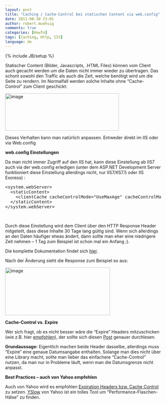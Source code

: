 ```yaml
---
layout: post
title: "Caching / Cache-Control bei statischen Content via web.config"
date: 2011-08-30 23:01
author: robert.muehsig
comments: true
categories: [HowTo]
tags: [Caching, Http, IIS]
language: de
---
```

{% include JB/setup %}
<p>Statischer Content (Bilder, Javascripts, .HTML Files) können vom Client auch gecacht werden um die Daten nicht immer wieder zu übertragen. Das schont sowohl den Traffic als auch die Zeit, welche benötigt wird um die Seite zu rendern. Im Normalfall werden solche Inhalte ohne “Cache-Control” zum Client geschickt:</p> <p><a href="{{BASE_PATH}}/assets/wp-images-de/image1345.png"><img style="background-image: none; border-bottom: 0px; border-left: 0px; padding-left: 0px; padding-right: 0px; display: inline; border-top: 0px; border-right: 0px; padding-top: 0px" title="image" border="0" alt="image" src="{{BASE_PATH}}/assets/wp-images-de/image_thumb527.png" width="368" height="121"></a></p> <p>Dieses Verhalten kann man natürlich anpassen. Entweder direkt im IIS oder via Web.config</p> <p><strong>web.config Einstellungen</strong></p> <p>Da man nicht immer Zugriff auf den IIS hat, kann diese Einstellung ab IIS7 auch via der web.config erledigen (unter dem ASP.NET Development Server funktioniert diese Einstellung allerdings nicht, nur IIS7/IIS7.5 oder IIS Exoress) :</p> <div style="padding-bottom: 0px; margin: 0px; padding-left: 0px; padding-right: 0px; display: inline; float: none; padding-top: 0px" id="scid:812469c5-0cb0-4c63-8c15-c81123a09de7:8d212c13-934a-4370-ba72-399eebc5ba0e" class="wlWriterEditableSmartContent"><pre name="code" class="c#">&lt;system.webServer&gt;
  &lt;staticContent&gt;
    &lt;clientCache cacheControlMode="UseMaxAge" cacheControlMaxAge="30.00:00:00" /&gt;
  &lt;/staticContent&gt;
&lt;/system.webServer&gt;</pre></div>
<p>&nbsp;</p>
<p>Durch diese Einstellung wird dem Client über den HTTP Response Header mitgeteilt, dass diese Inhalte 30 Tage lang gültig sind. Wenn sich allerdings an den Daten häufiger etwas ändert, dann sollte man eher eine niedrigere Zeit nehmen – 1 Tag zum Beispiel ist schon mal ein Anfang ;). </p>
<p>Die komplette Dokumentation findet sich <a href="http://www.iis.net/ConfigReference/system.webServer/staticContent/clientCache">hier</a>.</p>
<p>Nach der Änderung sieht die Response zum Beispiel so aus:</p>
<p><a href="{{BASE_PATH}}/assets/wp-images-de/image1346.png"><img style="background-image: none; border-bottom: 0px; border-left: 0px; padding-left: 0px; padding-right: 0px; display: inline; border-top: 0px; border-right: 0px; padding-top: 0px" title="image" border="0" alt="image" src="{{BASE_PATH}}/assets/wp-images-de/image_thumb528.png" width="339" height="155"></a></p>
<p><strong>Cache-Control vs. Expire</strong></p>
<p>Wer sich fragt, ob es nicht besser wäre die “Expire” Headers mitzuschicken (wie z.B. hier <a href="http://madskristensen.net/post/Add-expires-header-for-images.aspx">empfohlen</a>), der sollte sich diesen <a href="http://www.mnot.net/blog/2007/05/15/expires_max-age">Post</a> genauer durchlesen.</p>
<p><strong>Grundaussage:</strong> Eigentlich machen beide Header dasselbe, allerdings muss “Expire” eine genaue Datumsangabe enthalten. Solange man dies nicht über eine Library macht, sollte man lieber das einfachere “Cache-Control” nutzen, da man nur in Probleme läuft, wenn man die Datumsgrenze nicht anpasst.</p>
<p><strong>Best Practices – auch von Yahoo empfehlen</strong></p>
<p>Auch von Yahoo wird es empfohlen <a href="http://developer.yahoo.com/performance/rules.html">Expiration Headers bzw. Cache Control</a> zu setzen. <a href="http://developer.yahoo.com/yslow/">YSlow</a> von Yahoo ist ein tolles Tool um “Performance-Flaschen-Hälse” zu finden.</p>
